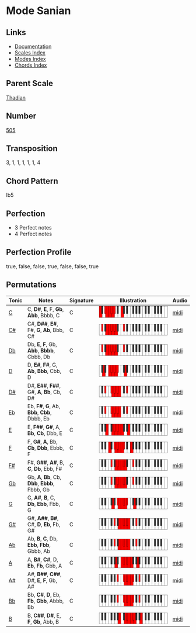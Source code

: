 # Mode Sanian

## Links

- [Documentation](README.md)
- [Scales Index](Scales.md)
- [Modes Index](Modes.md)
- [Chords Index](Chords.md)

## Parent Scale

[Thadian](ScaleThadian.md)

## Number

[505](https://ianring.com/musictheory/scales/505)

## Transposition

3, 1, 1, 1, 1, 1, 4

## Chord Pattern

Ib5

## Perfection

- 3 Perfect notes
- 4 Perfect notes

## Perfection Profile

true, false, false, true, false, false, true

## Permutations

| Tonic | Notes | Signature | Illustration | Audio |
|-------|-------|-----------|--------------|-------|
| [C](ModeCNaturalSanian.md) | C, **D#**, **E**, F, **Gb**, **Abb**, Bbbb, C | C | ![CNaturalSanian](ModeCNaturalSanian.png) | [midi](https://github.com/edipermadi/music/blob/main/docs/ModeCNaturalSanian.mid?raw=true) |
| [C#](ModeCSharpSanian.md) | C#, **D##**, **E#**, F#, **G**, **Ab**, Bbb, C# | C | ![CSharpSanian](ModeCSharpSanian.png) | [midi](https://github.com/edipermadi/music/blob/main/docs/ModeCSharpSanian.mid?raw=true) |
| [Db](ModeDFlatSanian.md) | Db, **E**, **F**, Gb, **Abb**, **Bbbb**, Cbbb, Db | C | ![DFlatSanian](ModeDFlatSanian.png) | [midi](https://github.com/edipermadi/music/blob/main/docs/ModeDFlatSanian.mid?raw=true) |
| [D](ModeDNaturalSanian.md) | D, **E#**, **F#**, G, **Ab**, **Bbb**, Cbb, D | C | ![DNaturalSanian](ModeDNaturalSanian.png) | [midi](https://github.com/edipermadi/music/blob/main/docs/ModeDNaturalSanian.mid?raw=true) |
| [D#](ModeDSharpSanian.md) | D#, **E##**, **F##**, G#, **A**, **Bb**, Cb, D# | C | ![DSharpSanian](ModeDSharpSanian.png) | [midi](https://github.com/edipermadi/music/blob/main/docs/ModeDSharpSanian.mid?raw=true) |
| [Eb](ModeEFlatSanian.md) | Eb, **F#**, **G**, Ab, **Bbb**, **Cbb**, Dbbb, Eb | C | ![EFlatSanian](ModeEFlatSanian.png) | [midi](https://github.com/edipermadi/music/blob/main/docs/ModeEFlatSanian.mid?raw=true) |
| [E](ModeENaturalSanian.md) | E, **F##**, **G#**, A, **Bb**, **Cb**, Dbb, E | C | ![ENaturalSanian](ModeENaturalSanian.png) | [midi](https://github.com/edipermadi/music/blob/main/docs/ModeENaturalSanian.mid?raw=true) |
| [F](ModeFNaturalSanian.md) | F, **G#**, **A**, Bb, **Cb**, **Dbb**, Ebbb, F | C | ![FNaturalSanian](ModeFNaturalSanian.png) | [midi](https://github.com/edipermadi/music/blob/main/docs/ModeFNaturalSanian.mid?raw=true) |
| [F#](ModeFSharpSanian.md) | F#, **G##**, **A#**, B, **C**, **Db**, Ebb, F# | C | ![FSharpSanian](ModeFSharpSanian.png) | [midi](https://github.com/edipermadi/music/blob/main/docs/ModeFSharpSanian.mid?raw=true) |
| [Gb](ModeGFlatSanian.md) | Gb, **A**, **Bb**, Cb, **Dbb**, **Ebbb**, Fbbb, Gb | C | ![GFlatSanian](ModeGFlatSanian.png) | [midi](https://github.com/edipermadi/music/blob/main/docs/ModeGFlatSanian.mid?raw=true) |
| [G](ModeGNaturalSanian.md) | G, **A#**, **B**, C, **Db**, **Ebb**, Fbb, G | C | ![GNaturalSanian](ModeGNaturalSanian.png) | [midi](https://github.com/edipermadi/music/blob/main/docs/ModeGNaturalSanian.mid?raw=true) |
| [G#](ModeGSharpSanian.md) | G#, **A##**, **B#**, C#, **D**, **Eb**, Fb, G# | C | ![GSharpSanian](ModeGSharpSanian.png) | [midi](https://github.com/edipermadi/music/blob/main/docs/ModeGSharpSanian.mid?raw=true) |
| [Ab](ModeAFlatSanian.md) | Ab, **B**, **C**, Db, **Ebb**, **Fbb**, Gbbb, Ab | C | ![AFlatSanian](ModeAFlatSanian.png) | [midi](https://github.com/edipermadi/music/blob/main/docs/ModeAFlatSanian.mid?raw=true) |
| [A](ModeANaturalSanian.md) | A, **B#**, **C#**, D, **Eb**, **Fb**, Gbb, A | C | ![ANaturalSanian](ModeANaturalSanian.png) | [midi](https://github.com/edipermadi/music/blob/main/docs/ModeANaturalSanian.mid?raw=true) |
| [A#](ModeASharpSanian.md) | A#, **B##**, **C##**, D#, **E**, **F**, Gb, A# | C | ![ASharpSanian](ModeASharpSanian.png) | [midi](https://github.com/edipermadi/music/blob/main/docs/ModeASharpSanian.mid?raw=true) |
| [Bb](ModeBFlatSanian.md) | Bb, **C#**, **D**, Eb, **Fb**, **Gbb**, Abbb, Bb | C | ![BFlatSanian](ModeBFlatSanian.png) | [midi](https://github.com/edipermadi/music/blob/main/docs/ModeBFlatSanian.mid?raw=true) |
| [B](ModeBNaturalSanian.md) | B, **C##**, **D#**, E, **F**, **Gb**, Abb, B | C | ![BNaturalSanian](ModeBNaturalSanian.png) | [midi](https://github.com/edipermadi/music/blob/main/docs/ModeBNaturalSanian.mid?raw=true) |
